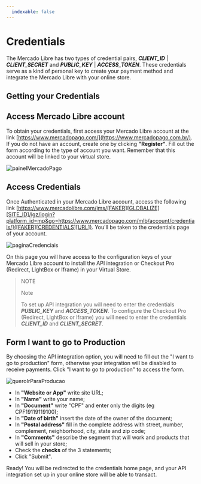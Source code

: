 ```yaml
---
  indexable: false
---
```


# Credentials

The Mercado Libre has two types of credential pairs, **_CLIENT_ID_** | **_CLIENT_SECRET_** and **_PUBLIC_KEY_** | **_ACCESS_TOKEN_**. These credentials serve as a kind of personal key to create your payment method and integrate the Mercado Libre with your online store.

## Getting your Credentials

## Access Mercado Libre account

To obtain your credentials, first access your Mercado Libre account at the link [https://www.mercadopago.com/](https://www.mercadopago.com.br/).
If you do not have an account, create one by clicking **"Register"**. Fill out the form according to the type of account you want. Remember that this account will be linked to your virtual store.

![painelMercadoPago](/images/painelMercadoPago.gif)

## Access Credentials

Once Authenticated in your Mercado Libre account, access the following link [https://www.mercadolibre.com/jms/[FAKER][GLOBALIZE][SITE_ID]/lgz/login?platform_id=mp&go=https://www.mercadopago.com/mlb/account/credentials/]([FAKER][CREDENTIALS][URL]).
You'll be taken to the credentials page of your account.

![paginaCredenciais](/images/paginaCredenciais.gif)

On this page you will have access to the configuration keys of your Mercado Libre account to install the API integration or Checkout Pro (Redirect, LightBox or Iframe) in your Virtual Store.

> NOTE
>
> Note
>
> To set up API integration you will need to enter the credentials **_PUBLIC_KEY_** and **_ACCESS_TOKEN_**.
> To configure the Checkout Pro (Redirect, LightBox or Iframe) you will need to enter the credentials **_CLIENT_ID_** and **_CLIENT_SECRET_**.

## Form I want to go to Production

By choosing the API integration option, you will need to fill out the "I want to go to production" form, otherwise your integration will be disabled to receive payments.
Click "I want to go to production" to access the form.

![queroIrParaProducao](/images/queroIrParaProducao.gif)

* In **"Website or App"** write site URL;
* In **"Name"** write your name;
* In **"Document"** write "CPF" and enter only the digits (eg CPF19119119100);
* In **"Date of birth"** insert the date of the owner of the document;
* In **"Postal address"** fill in the complete address with street, number, complement, neighborhood, city, state and zip code;
* In **"Comments"** describe the segment that will work and products that will sell in your store;
* Check the **checks** of the 3 statements;
* Click "Submit".

Ready! You will be redirected to the credentials home page, and your API integration set up in your online store will be able to transact.
